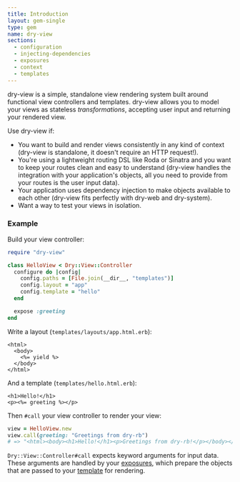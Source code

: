 ```yaml
---
title: Introduction
layout: gem-single
type: gem
name: dry-view
sections:
  - configuration
  - injecting-dependencies
  - exposures
  - context
  - templates
---
```


dry-view is a simple, standalone view rendering system built around functional view controllers and templates. dry-view allows you to model your views as stateless _transformations_, accepting user input and returning your rendered view.

Use dry-view if:

- You want to build and render views consistently in any kind of context (dry-view is standalone, it doesn't require an HTTP request!).
- You're using a lightweight routing DSL like Roda or Sinatra and you want to keep your routes clean and easy to understand (dry-view handles the integration with your application's objects, all you need to provide from your routes is the user input data).
- Your application uses dependency injection to make objects available to each other (dry-view fits perfectly with dry-web and dry-system).
- Want a way to test your views in isolation.

### Example

Build your view controller:

```ruby
require "dry-view"

class HelloView < Dry::View::Controller
  configure do |config|
    config.paths = [File.join(__dir__, "templates")]
    config.layout = "app"
    config.template = "hello"
  end

  expose :greeting
end
```

Write a layout (`templates/layouts/app.html.erb`):

```erb
<html>
  <body>
    <%= yield %>
  </body>
</html>
```

And a template (`templates/hello.html.erb`):

```
<h1>Hello!</h1>
<p><%= greeting %></p>
```

Then `#call` your view controller to render your view:

```ruby
view = HelloView.new
view.call(greeting: "Greetings from dry-rb")
# => "<html><body><h1>Hello!</h1><p>Greetings from dry-rb!</p></body></html>
```

`Dry::View::Controller#call` expects keyword arguments for input data. These arguments are handled by your [exposures](/gems/dry-view/exposures/), which prepare the objects that are passed to your [template](/gems/dry-view/) for rendering.
